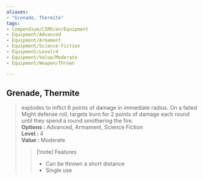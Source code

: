 ```yaml
---
aliases:
- "Grenade, Thermite"
tags:
- Compendium/CSRD/en/Equipment
- Equipment/Advanced
- Equipment/Armament
- Equipment/Science-Fiction
- Equipment/Level/4
- Equipment/Value/Moderate
- Equipment/Weapon/Thrown

---
```


  
## Grenade, Thermite  
  
>explodes to inflict 6 points of damage in immediate radius. On a failed Might defense roll, targets burn for 2 points of damage each round until they spend a round smothering the fire.  
> **Options :** Advanced, Armament, Science Fiction  
> **Level :** 4  
> **Value :** Moderate  
>>[!note] Features  
>> - Can be thrown a short distance  
>> - Single use